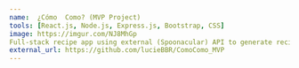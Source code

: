 ```yaml
---
name:  ¿Cómo  Como? (MVP Project)
tools: [React.js, Node.js, Express.js, Bootstrap, CSS]
image: https://imgur.com/NJ8MhGp
Full-stack recipe app using external (Spoonacular) API to generate recipes based on the ingredients in the user's fridge; Users can view details about each recipe and save it to favorites.
external_url: https://github.com/lucieBBR/ComoComo_MVP
---
```

